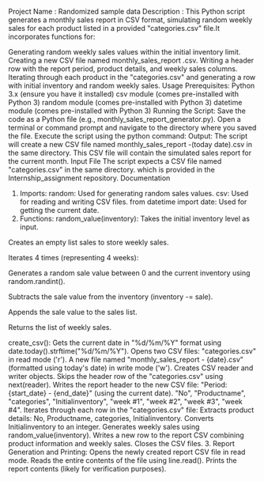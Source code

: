 Project Name :
Randomized sample data
Description :
This Python script generates a monthly sales report in CSV format, simulating random weekly sales for each product listed in a provided "categories.csv" file.It incorporates functions for:

Generating random weekly sales values within the initial inventory limit.
Creating a new CSV file named monthly_sales_report .csv.
Writing a header row with the report period, product details, and weekly sales columns.
Iterating through each product in the "categories.csv" and generating a row with initial inventory and random weekly sales.
Usage
Prerequisites:
Python 3.x (ensure you have it installed)
csv module (comes pre-installed with Python 3)
random module (comes pre-installed with Python 3)
datetime module (comes pre-installed with Python 3)
Running the Script:
Save the code as a Python file (e.g., monthly_sales_report_generator.py).
Open a terminal or command prompt and navigate to the directory where you saved the file.
Execute the script using the python command:
Output:
The script will create a new CSV file named monthly_sales_report -(today date).csv in the same directory.
This CSV file will contain the simulated sales report for the current month.
Input File
The script expects a CSV file named "categories.csv" in the same directory.
which is provided in the Internship_assignment repository.
Documentation
1. Imports:
random: Used for generating random sales values.
csv: Used for reading and writing CSV files.
from datetime import date: Used for getting the current date.
2. Functions:
random_value(inventory):
Takes the initial inventory level as input.

Creates an empty list sales to store weekly sales.

Iterates 4 times (representing 4 weeks):

Generates a random sale value between 0 and the current inventory using random.randint().

Subtracts the sale value from the inventory (inventory -= sale).

Appends the sale value to the sales list.

Returns the list of weekly sales.

create_csv():
Gets the current date in "%d/%m/%Y" format using date.today().strftime("%d/%m/%Y").
Opens two CSV files: "categories.csv" in read mode ('r'). A new file named "monthly_sales_report - {date}.csv" (formatted using today's date) in write mode ('w').
Creates CSV reader and writer objects.
Skips the header row of the "categories.csv" using next(reader).
Writes the report header to the new CSV file: "Period: {start_date} - {end_date}" (using the current date). "No", "Productname", "categories", "Initialinventory", "week #1", "week #2", "week #3", "week #4".
Iterates through each row in the "categories.csv" file:
Extracts product details: No, Productname, categories, Initialinventory.
Converts Initialinventory to an integer.
Generates weekly sales using random_value(inventory).
Writes a new row to the report CSV combining product information and weekly sales.
Closes the CSV files.
3. Report Generation and Printing:
Opens the newly created report CSV file in read mode.
Reads the entire contents of the file using line.read().
Prints the report contents (likely for verification purposes).
